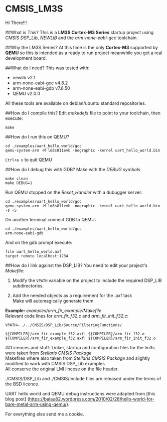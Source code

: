 # CMSIS_LM3S
Hi There!!!

##What is This?
This is a **LM3S Cortex-M3 Series** startup project using *CMSIS DSP_Lib*,
*NEWLIB* and the *arm-none-eabi-gcc* toolchain.

##Why the LM3S Series?
At this time is the only **Cortex-M3** supported by **QEMU** so this is
intended as a ready to run project meanwhile you get a real development board.

##What do I need?
This was tested with:
* newlib v2.1
* arm-none-eabi-gcc v4.8.2
* arm-none-eabi-gdb v7.6.50
* QEMU v2.0.0

All these tools are available on debian/ubuntu standard repositories.

##How do I compile this?
Edit *makedefs* file to point to your toolchain, then execute:
```
make
```

##How do I run this on QEMU?
```
cd ./examples/uart_hello_world/gcc
qemu-system-arm -M lm3s811evb -nographic -kernel uart_hello_world.bin
```
`Ctrl+a x` to quit QEMU

##How do I debug this with GDB?
Make with the *DEBUG symbols*
```
make clean
make DEBUG=1
```
Run QEMU stopped on the *Reset_Handler* with a dubugger server:
```
cd ./examples/uart_hello_world/gcc
qemu-system-arm -M lm3s811evb -nographic -kernel uart_hello_world.bin -s -S
```
On another terminal connect GDB to QEMU:
```
cd ./examples/uart_hello_world/gcc
arm-none-eabi-gdb
```
And on the gdb prompt execute:
```
file uart_hello_world.axf
target remote localhost:1234
```

##How do I link against the DSP_LIB?
You need to edit your project's *Makefile*:

1. Modify the `VPATH` variable on the project to include the required DSP_LIB subdirectories.

2. Add the needed objects as a requirement for the <proyect>.axf task  
Make will automagically generate them.

**Example:** *examples/arm_fir_example/Makefile*  
Relevant code lines for *arm_fir_f32.c* and *arm_fir_init_f32.c*:
```
VPATH=../../CMSIS/DSP_Lib/Source/FilteringFunctions/
```
 
```
${COMPILER}/arm_fir_example_f32.axf: ${COMPILER}/arm_fir_f32.o
${COMPILER}/arm_fir_example_f32.axf: ${COMPILER}/arm_fir_init_f32.o
```

##Licences and stuff:
Linker, startup and configuration files for the lm3s were taken 
from *Stellaris CMSIS Package*  
Makefiles where also taken from *Stellaris CMSIS Package* and slightly modified
to work with CMSIS DSP_Lib examples  
All conserve the original LMI lincese on the file header.

./CMSIS/DSP_Lib and ./CMSIS/Include files are released under the terms of the BSD licence.

UART hello world and QEMU debug instructions were adapted from [this blog post]
(https://balau82.wordpress.com/2010/02/28/hello-world-for-bare-metal-arm-using-qemu/).

For everything else send me a cookie.
